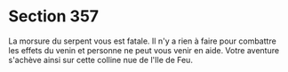 # Section 357

La morsure du serpent vous est fatale. Il n'y a rien à faire pour
combattre les effets du venin et personne ne peut vous venir en
aide. Votre aventure s'achève ainsi sur cette colline nue de l'Ile de
Feu.